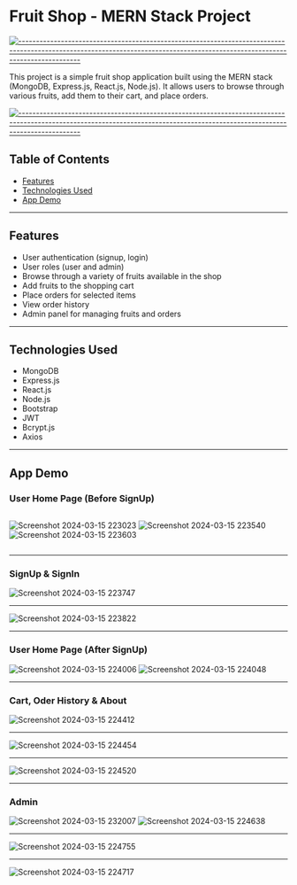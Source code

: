 # Fruit Shop - MERN Stack Project

[![-----------------------------------------------------------------------------------------------------------------------------------------------------------------------------](
https://raw.githubusercontent.com/andreasbm/readme/master/assets/lines/aqua.png)](https://github.com/BaseMax?tab=repositories)

This project is a simple fruit shop application built using the MERN stack (MongoDB, Express.js, React.js, Node.js). It allows users to browse through various fruits, add them to their cart, and place orders.

[![-----------------------------------------------------------------------------------------------------------------------------------------------------------------------------](
https://raw.githubusercontent.com/andreasbm/readme/master/assets/lines/aqua.png)](https://github.com/BaseMax?tab=repositories)

## Table of Contents

- [Features](#features)
- [Technologies Used](#technologies-used)
- [App Demo](#app-demo)

---

## Features

- User authentication (signup, login)
- User roles (user and admin)
- Browse through a variety of fruits available in the shop
- Add fruits to the shopping cart
- Place orders for selected items
- View order history
- Admin panel for managing fruits and orders


---

## Technologies Used

- MongoDB
- Express.js
- React.js
- Node.js
- Bootstrap
- JWT 
- Bcrypt.js
- Axios

---

## App Demo 

### User Home Page (Before SignUp)

<div style="display: flex; justify-content: space-between;">

![Screenshot 2024-03-15 223023](https://github.com/Chamindu77/FruitsExpress-E-commerce_Website/assets/117502200/a9a28def-bbe3-49da-85a3-0ab1c3473330)
![Screenshot 2024-03-15 223540](https://github.com/Chamindu77/FruitsExpress-E-commerce_Website/assets/117502200/ca741a8e-9650-46fc-b02d-2b725163a84b)
![Screenshot 2024-03-15 223603](https://github.com/Chamindu77/FruitsExpress-E-commerce_Website/assets/117502200/4a8f0e61-98c2-47c2-8c94-0084d3151c9b)
</div>

---

### SignUp & SignIn

<div>

![Screenshot 2024-03-15 223747](https://github.com/Chamindu77/FruitsExpress-E-commerce_Website/assets/117502200/794a127b-0e81-4f9d-9f61-22c959460835)

---

![Screenshot 2024-03-15 223822](https://github.com/Chamindu77/FruitsExpress-E-commerce_Website/assets/117502200/af0727ed-f41b-4857-bb96-078154be4490)

    
</div>

---

### User Home Page (After SignUp)

<div>

![Screenshot 2024-03-15 224006](https://github.com/Chamindu77/FruitsExpress-E-commerce_Website/assets/117502200/f9d11590-50bb-4edf-95fe-55444928b142)
![Screenshot 2024-03-15 224048](https://github.com/Chamindu77/FruitsExpress-E-commerce_Website/assets/117502200/0b5876da-8d4b-462d-9f9f-ae967525b664)
    
</div>

---

### Cart, Oder History & About

<div>

![Screenshot 2024-03-15 224412](https://github.com/Chamindu77/FruitsExpress-E-commerce_Website/assets/117502200/50045d3a-55cc-4db6-a1a8-9522b813b538)

---

![Screenshot 2024-03-15 224454](https://github.com/Chamindu77/FruitsExpress-E-commerce_Website/assets/117502200/aba2a23e-6080-4a94-b302-a1955895c914)

---

![Screenshot 2024-03-15 224520](https://github.com/Chamindu77/FruitsExpress-E-commerce_Website/assets/117502200/6c8b44b7-5e92-4e0a-926e-c604b047779c)

</div>

---

### Admin

<div>

![Screenshot 2024-03-15 232007](https://github.com/Chamindu77/FruitsExpress-E-commerce_Website/assets/117502200/432a8801-62f8-4d9f-a2be-c2edbccd4d21)
![Screenshot 2024-03-15 224638](https://github.com/Chamindu77/FruitsExpress-E-commerce_Website/assets/117502200/4b2d8907-6a09-4ced-8001-63cd3027e001)

---

![Screenshot 2024-03-15 224755](https://github.com/Chamindu77/FruitsExpress-E-commerce_Website/assets/117502200/9ae200bf-72b0-4461-a00e-275f29361d35)

---

![Screenshot 2024-03-15 224717](https://github.com/Chamindu77/FruitsExpress-E-commerce_Website/assets/117502200/d9814884-63ac-4e96-a7df-e365c3823535)

</div>
</div>

